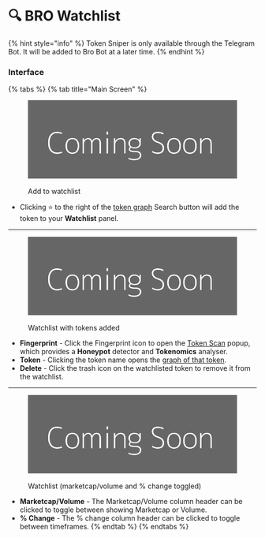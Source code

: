 # 🔍 BRO Watchlist

{% hint style="info" %}
Token Sniper is only available through the Telegram Bot. It will be added to Bro Bot at a later time.
{% endhint %}

### Interface

{% tabs %}
{% tab title="Main Screen" %}
<figure><img src="../.gitbook/assets/fff&#x26;text=Coming+Soon.png" alt=""><figcaption><p>Add to watchlist</p></figcaption></figure>

* Clicking ⭐️ to the right of the [token graph](broken-reference) Search button will add the token to your **Watchlist** panel.

***

<figure><img src="../.gitbook/assets/fff&#x26;text=Coming+Soon.png" alt=""><figcaption><p>Watchlist with tokens added</p></figcaption></figure>

* **Fingerprint** - Click the Fingerprint icon to open the [Token Scan](broken-reference) popup, which provides a **Honeypot** detector and **Tokenomics** analyser.
* **Token** - Clicking the token name opens the [graph of that token](broken-reference).
* **Delete** - Click the trash icon on the watchlisted token to remove it from the watchlist.

***

<figure><img src="../.gitbook/assets/fff&#x26;text=Coming+Soon.png" alt=""><figcaption><p>Watchlist (marketcap/volume and % change toggled)</p></figcaption></figure>

* **Marketcap/Volume** - The Marketcap/Volume column header can be clicked to toggle between showing Marketcap or Volume.
* **% Change** - The % change column header can be clicked to toggle between timeframes.
{% endtab %}
{% endtabs %}





